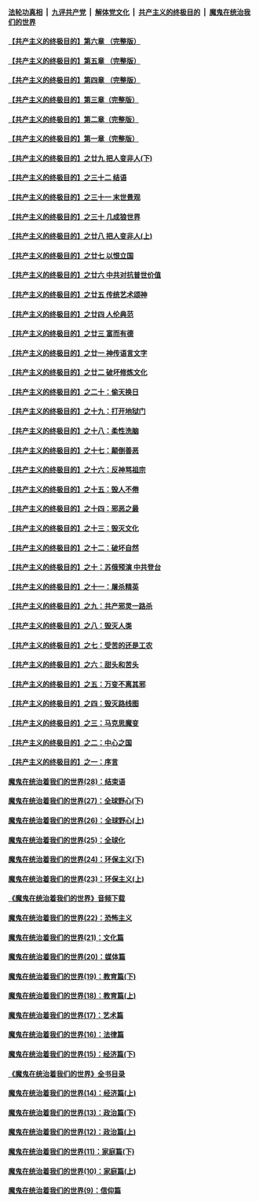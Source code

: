 ####  [法轮功真相](../../../../basic/blob/master/README.md?t=07060831) &nbsp;|&nbsp; [九评共产党](../../../../9ping.md/blob/master/README.md?t=07060831) &nbsp;|&nbsp; [解体党文化](../../../../jtdwh.md/blob/master/README.md?t=07060831)  &nbsp;|&nbsp; [共产主义的终极目的](../../../../gczydzjmd.md/blob/master/README.md?t=07060831) &nbsp;|&nbsp; [魔鬼在统治我们的世界](../../../../mgztzwmdsj.md/blob/master/README.md?t=07060831) 

#### [【共产主义的终极目的】第六章 （完整版）](../pages/nsc422/n11428913.md?t=07060831) 

#### [【共产主义的终极目的】第五章 （完整版）](../pages/nsc422/n11428912.md?t=07060831) 

#### [【共产主义的终极目的】第四章 （完整版）](../pages/nsc422/n11428907.md?t=07060831) 

#### [【共产主义的终极目的】第三章（完整版）](../pages/nsc422/n11428848.md?t=07060831) 

#### [【共产主义的终极目的】第二章（完整版）](../pages/nsc422/n11428831.md?t=07060831) 

#### [【共产主义的终极目的】第一章（完整版）](../pages/nsc422/n11417651.md?t=07060831) 

#### [【共产主义的终极目的】之廿九 把人变非人(下)](../pages/nsc422/n11344140.md?t=07060831) 

#### [【共产主义的终极目的】之三十二 结语](../pages/nsc422/n11360535.md?t=07060831) 

#### [【共产主义的终极目的】之三十一 末世景观](../pages/nsc422/n11351129.md?t=07060831) 

#### [【共产主义的终极目的】之三十 几成狼世界](../pages/nsc422/n11348280.md?t=07060831) 

#### [【共产主义的终极目的】之廿八 把人变非人(上)](../pages/nsc422/n11340492.md?t=07060831) 

#### [【共产主义的终极目的】之廿七 以恨立国](../pages/nsc422/n11336944.md?t=07060831) 

#### [【共产主义的终极目的】之廿六 中共对抗普世价值](../pages/nsc422/n11324785.md?t=07060831) 

#### [【共产主义的终极目的】之廿五 传统艺术颂神](../pages/nsc422/n11296396.md?t=07060831) 

#### [【共产主义的终极目的】之廿四 人伦典范](../pages/nsc422/n11296397.md?t=07060831) 

#### [【共产主义的终极目的】之廿三 富而有德](../pages/nsc422/n11283598.md?t=07060831) 

#### [【共产主义的终极目的】之廿一 神传语言文字](../pages/nsc422/n11263265.md?t=07060831) 

#### [【共产主义的终极目的】之廿二 破坏修炼文化](../pages/nsc422/n11245728.md?t=07060831) 

#### [【共产主义的终极目的】之二十：偷天换日](../pages/nsc422/n11238846.md?t=07060831) 

#### [【共产主义的终极目的】之十九：打开地狱门](../pages/nsc422/n11206376.md?t=07060831) 

#### [【共产主义的终极目的】之十八：柔性洗脑](../pages/nsc422/n11199994.md?t=07060831) 

#### [【共产主义的终极目的】之十七：颠倒善恶](../pages/nsc422/n11179782.md?t=07060831) 

#### [【共产主义的终极目的】之十六：反神骂祖宗](../pages/nsc422/n11166798.md?t=07060831) 

#### [【共产主义的终极目的】之十五：毁人不倦](../pages/nsc422/n11166792.md?t=07060831) 

#### [【共产主义的终极目的】之十四：邪恶之最](../pages/nsc422/n11150249.md?t=07060831) 

#### [【共产主义的终极目的】之十三：毁灭文化](../pages/nsc422/n11135227.md?t=07060831) 

#### [【共产主义的终极目的】之十二：破坏自然](../pages/nsc422/n11135214.md?t=07060831) 

#### [【共产主义的终极目的】之十：苏俄预演 中共登台](../pages/nsc422/n11118424.md?t=07060831) 

#### [【共产主义的终极目的】之十一：屠杀精英](../pages/nsc422/n11118442.md?t=07060831) 

#### [【共产主义的终极目的】之九：共产邪灵一路杀](../pages/nsc422/n11114139.md?t=07060831) 

#### [【共产主义的终极目的】之八：毁灭人类](../pages/nsc422/n11108503.md?t=07060831) 

#### [【共产主义的终极目的】之七：受苦的还是工农](../pages/nsc422/n11101809.md?t=07060831) 

#### [【共产主义的终极目的】之六：甜头和苦头](../pages/nsc422/n11096971.md?t=07060831) 

#### [【共产主义的终极目的】之五：万变不离其邪](../pages/nsc422/n11091285.md?t=07060831) 

#### [【共产主义的终极目的】之四：毁灭路线图](../pages/nsc422/n11086284.md?t=07060831) 

#### [【共产主义的终极目的】之三：马克思魔变](../pages/nsc422/n11061941.md?t=07060831) 

#### [【共产主义的终极目的】之二：中心之国](../pages/nsc422/n11047728.md?t=07060831) 

#### [【共产主义的终极目的】之一：序言](../pages/nsc422/n11086077.md?t=07060831) 

#### [魔鬼在统治着我们的世界(28)：结束语](../pages/nsc422/n10936246.md?t=07060831) 

#### [魔鬼在统治着我们的世界(27)：全球野心(下)](../pages/nsc422/n10928319.md?t=07060831) 

#### [魔鬼在统治着我们的世界(26)：全球野心(上)](../pages/nsc422/n10900318.md?t=07060831) 

#### [魔鬼在统治着我们的世界(25)：全球化](../pages/nsc422/n10788205.md?t=07060831) 

#### [魔鬼在统治着我们的世界(24)：环保主义(下)](../pages/nsc422/n10695307.md?t=07060831) 

#### [魔鬼在统治着我们的世界(23)：环保主义(上)](../pages/nsc422/n10688613.md?t=07060831) 

#### [《魔鬼在统治着我们的世界》音频下载](../pages/nsc422/n10635553.md?t=07060831) 

#### [魔鬼在统治着我们的世界(22)：恐怖主义](../pages/nsc422/n10614727.md?t=07060831) 

#### [魔鬼在统治着我们的世界(21)：文化篇](../pages/nsc422/n10597706.md?t=07060831) 

#### [魔鬼在统治着我们的世界(20)：媒体篇](../pages/nsc422/n10586579.md?t=07060831) 

#### [魔鬼在统治着我们的世界(19)：教育篇(下)](../pages/nsc422/n10564808.md?t=07060831) 

#### [魔鬼在统治着我们的世界(18)：教育篇(上)](../pages/nsc422/n10526970.md?t=07060831) 

#### [魔鬼在统治着我们的世界(17)：艺术篇](../pages/nsc422/n10499093.md?t=07060831) 

#### [魔鬼在统治着我们的世界(16)：法律篇](../pages/nsc422/n10485969.md?t=07060831) 

#### [魔鬼在统治着我们的世界(15)：经济篇(下)](../pages/nsc422/n10469975.md?t=07060831) 

#### [《魔鬼在统治着我们的世界》全书目录](../pages/nsc422/n10464261.md?t=07060831) 

#### [魔鬼在统治着我们的世界(14)：经济篇(上)](../pages/nsc422/n10457370.md?t=07060831) 

#### [魔鬼在统治着我们的世界(13)：政治篇(下)](../pages/nsc422/n10448270.md?t=07060831) 

#### [魔鬼在统治着我们的世界(12)：政治篇(上)](../pages/nsc422/n10444576.md?t=07060831) 

#### [魔鬼在统治着我们的世界(11)：家庭篇(下)](../pages/nsc422/n10440961.md?t=07060831) 

#### [魔鬼在统治着我们的世界(10)：家庭篇(上)](../pages/nsc422/n10435448.md?t=07060831) 

#### [魔鬼在统治着我们的世界(9)：信仰篇](../pages/nsc422/n10432159.md?t=07060831) 

